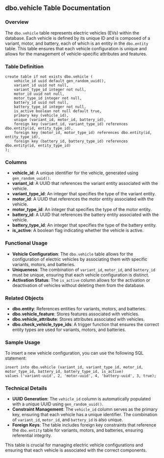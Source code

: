 ## dbo.vehicle Table Documentation

### Overview

The `dbo.vehicle` table represents electric vehicles (EVs) within the database. Each vehicle is defined by its unique ID and is composed of a variant, motor, and battery, each of which is an entity in the `dbo.entity` table. This table ensures that each vehicle configuration is unique and allows for the management of vehicle-specific attributes and features.

### Table Definition

```plsql
create table if not exists dbo.vehicle (
    vehicle_id uuid default gen_random_uuid(),
    variant_id uuid not null,
    variant_type_id integer not null,
    motor_id uuid not null,
    motor_type_id integer not null,
    battery_id uuid not null,
    battery_type_id integer not null,
    is_active boolean not null default true,
    primary key (vehicle_id),
    unique (variant_id, motor_id, battery_id),
    foreign key (variant_id, variant_type_id) references dbo.entity(id, entity_type_id),
    foreign key (motor_id, motor_type_id) references dbo.entity(id, entity_type_id),
    foreign key (battery_id, battery_type_id) references dbo.entity(id, entity_type_id)
);
```

### Columns

- **vehicle_id**: A unique identifier for the vehicle, generated using `gen_random_uuid()`.
- **variant_id**: A UUID that references the variant entity associated with the vehicle.
- **variant_type_id**: An integer that specifies the type of the variant entity.
- **motor_id**: A UUID that references the motor entity associated with the vehicle.
- **motor_type_id**: An integer that specifies the type of the motor entity.
- **battery_id**: A UUID that references the battery entity associated with the vehicle.
- **battery_type_id**: An integer that specifies the type of the battery entity.
- **is_active**: A boolean flag indicating whether the vehicle is active.

### Functional Usage

- **Vehicle Configuration**: The `dbo.vehicle` table allows for the configuration of electric vehicles by associating them with specific variants, motors, and batteries.
- **Uniqueness**: The combination of `variant_id`, `motor_id`, and `battery_id` must be unique, ensuring that each vehicle configuration is distinct.
- **Activation Status**: The `is_active` column allows for the activation or deactivation of vehicles without deleting them from the database.

### Related Objects

- **dbo.entity**: References entities for variants, motors, and batteries.
- **dbo.vehicle_feature**: Stores features associated with vehicles.
- **dbo.vehicle_attribute**: Stores attributes associated with vehicles.
- **dbo.check_vehicle_type_ids**: A trigger function that ensures the correct entity types are used for variants, motors, and batteries.

### Sample Usage

To insert a new vehicle configuration, you can use the following SQL statement:

```plsql
insert into dbo.vehicle (variant_id, variant_type_id, motor_id, motor_type_id, battery_id, battery_type_id, is_active)
values ('variant-uuid', 2, 'motor-uuid', 4, 'battery-uuid', 3, true);
```

### Technical Details

- **UUID Generation**: The `vehicle_id` column is automatically populated with a unique UUID using `gen_random_uuid()`.
- **Constraint Management**: The `vehicle_id` column serves as the primary key, ensuring that each vehicle has a unique identifier. The combination of `variant_id`, `motor_id`, and `battery_id` is also unique.
- **Foreign Keys**: The table includes foreign key constraints that reference the `dbo.entity` table for variants, motors, and batteries, ensuring referential integrity.

This table is crucial for managing electric vehicle configurations and ensuring that each vehicle is associated with the correct components.